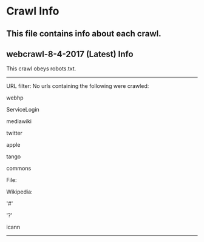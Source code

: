 # Crawl Info
This file contains info about each crawl.
----------------------------------------
## webcrawl-8-4-2017 (Latest) Info
This crawl obeys robots.txt.

-------------------------------------
URL filter:
No urls containing the following were crawled:

webhp

ServiceLogin

mediawiki

twitter

apple

tango

commons

File:

Wikipedia:

'#'

'?'

icann

-------------------------------------
